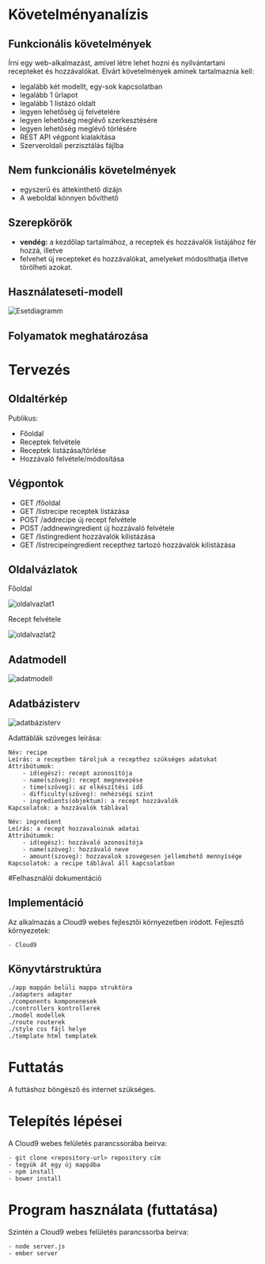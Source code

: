 # Követelményanalízis

## Funkcionális követelmények

Írni egy web-alkalmazást, amivel létre lehet hozni és nyílvántartani recepteket
és hozzávalókat. Elvárt követelmények aminek
tartalmaznia kell:

* legalább két modellt, egy-sok kapcsolatban
* legalább 1 űrlapot
* legalább 1 listázó oldalt
* legyen lehetőség új felvételére
* legyen lehetőség meglévő szerkesztésére
* legyen lehetőség meglévő törlésére
* REST API végpont kialakítása
* Szerveroldali perzisztálás fájlba

## Nem funkcionális követelmények

* egyszerű és áttekinthető dizájn
* A weboldal könnyen bővíthető

## Szerepkörök

* **vendég:** a kezdőlap tartalmához, a receptek és hozzávalók listájához fér hozzá, illetve 
* felvehet új recepteket és hozzávalókat, amelyeket módosíthatja illetve törölheti azokat.

## Használateseti-modell

![Esetdiagramm](docs/esetdiagram.png)

## Folyamatok meghatározása

# Tervezés

## Oldaltérkép

Publikus:

- Főoldal
- Receptek felvétele
- Receptek listázása/törlése
- Hozzávaló felvétele/módosítása

## Végpontok

* GET /főoldal
* GET /listrecipe receptek listázása
* POST /addrecipe új recept felvétele
* POST /addnewingredient új hozzávaló felvétele
* GET /listingredient hozzávalók kilistázása
* GET /listrecipeingredient recepthez tartozó hozzávalók kilistázása

## Oldalvázlatok

Főoldal

![oldalvazlat1](docs/kezdolap.jpg)

Recept felvétele

![oldalvazlat2](docs/add_recipe.jpg)

## Adatmodell

![adatmodell](docs/adatbazis_model.png)

## Adatbázisterv

![adatbázisterv](docs/adatbazis_terv.png)

Adattáblák szöveges leírása:

    Név: recipe
    Leírás: a receptben tároljuk a recepthez szükséges adatokat
    Attribútumok:
        - id(egész): recept azonosítója
        - name(szöveg): recept megnevezése
        - time(szöveg): az elkészítési idő
        - difficulty(szöveg): nehézségi szint
        - ingredients(objektum): a recept hozzávalók
    Kapcsolatok: a hozzávalók táblával

    Név: ingredient
    Leírás: a recept hozzavaloinak adatai
    Attribútumok:
        - id(egész): hozzávaló azonosítója
        - name(szöveg): hozzávaló neve
        - amount(szoveg): hozzavalok szovegesen jellemzhető mennyísége
    Kapcsolatok: a recipe táblával áll kapcsolatban


#Felhasználói dokumentáció

## Implementáció

Az alkalmazás a Cloud9 webes fejlesztői környezetben iródott.
Fejlesztő környezetek:

    - Cloud9

## Könyvtárstruktúra

    ./app mappán belüli mappa struktúra
    ./adapters adapter
    ./components komponenesek
    ./controllers kontrollerek
    ./model modellek
    ./route routerek
    ./style css fájl helye
    ./template html templatek
    
# Futtatás
A futtáshoz böngésző és internet szükséges.

# Telepítés lépései
A Cloud9 webes felületés parancssorába beirva: 

    - git clone <repository-url> repository cím
    - tegyük át egy új mappába
    - npm install
    - bower install
    
# Program használata (futtatása)
Szintén a Cloud9 webes felületés parancssorba beirva: 
    
    - node server.js
    - ember server